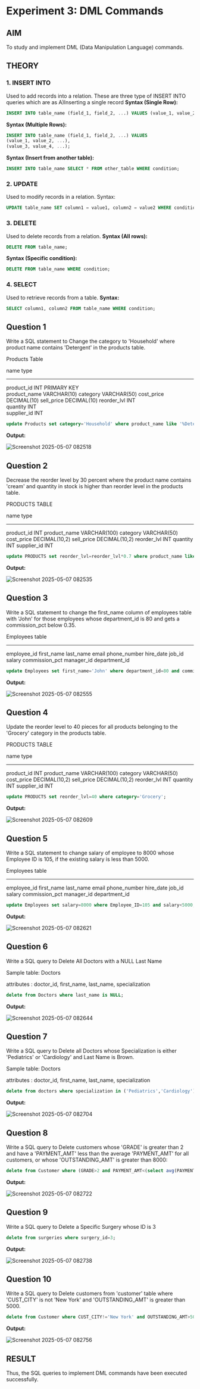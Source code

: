 # Experiment 3: DML Commands

## AIM
To study and implement DML (Data Manipulation Language) commands.

## THEORY

### 1. INSERT INTO
Used to add records into a relation.
These are three type of INSERT INTO queries which are as
A)Inserting a single record
**Syntax (Single Row):**
```sql
INSERT INTO table_name (field_1, field_2, ...) VALUES (value_1, value_2, ...);
```
**Syntax (Multiple Rows):**
```sql
INSERT INTO table_name (field_1, field_2, ...) VALUES
(value_1, value_2, ...),
(value_3, value_4, ...);
```
**Syntax (Insert from another table):**
```sql
INSERT INTO table_name SELECT * FROM other_table WHERE condition;
```
### 2. UPDATE
Used to modify records in a relation.
Syntax:
```sql
UPDATE table_name SET column1 = value1, column2 = value2 WHERE condition;
```
### 3. DELETE
Used to delete records from a relation.
**Syntax (All rows):**
```sql
DELETE FROM table_name;
```
**Syntax (Specific condition):**
```sql
DELETE FROM table_name WHERE condition;
```
### 4. SELECT
Used to retrieve records from a table.
**Syntax:**
```sql
SELECT column1, column2 FROM table_name WHERE condition;
```
**Question 1**
--
Write a SQL statement to Change the category to 'Household' where product name contains 'Detergent' in the products table.

Products Table 

name          type       
----------    ---------- 
product_id     INT PRIMARY KEY        
product_name   VARCHAR(10) 
category       VARCHAR(50) 
cost_price     DECIMAL(10) 
sell_price     DECIMAL(10) 
reorder_lvl    INT        
quantity       INT        
supplier_id    INT 

```sql
update Products set category='Household' where product_name like '%Detergent%';
```

**Output:**

![Screenshot 2025-05-07 082518](https://github.com/user-attachments/assets/6394e0bb-750a-4664-9a75-c48c56810215)


**Question 2**
---
Decrease the reorder level by 30 percent where the product name contains 'cream' and quantity in stock is higher than reorder level in the products table.

PRODUCTS TABLE

name               type
-----------------  ---------------
product_id         INT
product_name       VARCHAR(100)
category           VARCHAR(50)
cost_price         DECIMAL(10,2)
sell_price         DECIMAL(10,2)
reorder_lvl        INT
quantity           INT
supplier_id        INT

```sql
update PRODUCTS set reorder_lvl=reorder_lvl*0.7 where product_name like '%cream%' and quantity>reorder_lvl;
```

**Output:**

![Screenshot 2025-05-07 082535](https://github.com/user-attachments/assets/89e8da6e-c8ed-453b-b008-7bd0a4ccbddb)


**Question 3**
---
Write a SQL statement to change the first_name column of employees table with 'John' for those employees whose department_id is 80 and gets a commission_pct below 0.35.

Employees table

---------------
employee_id
first_name
last_name
email
phone_number
hire_date
job_id
salary
commission_pct
manager_id
department_id

```sql
update Employees set first_name='John' where department_id=80 and commission_pct<0.35;
```

**Output:**

![Screenshot 2025-05-07 082555](https://github.com/user-attachments/assets/cce25973-9a02-4de7-bbb1-2b69962ac55c)


**Question 4**
---
Update the reorder level to 40 pieces for all products belonging to the 'Grocery' category in the products table.

PRODUCTS TABLE

name               type
-----------------  ---------------
product_id         INT
product_name       VARCHAR(100)
category           VARCHAR(50)
cost_price         DECIMAL(10,2)
sell_price         DECIMAL(10,2)
reorder_lvl        INT
quantity           INT
supplier_id        INT

```sql
update PRODUCTS set reorder_lvl=40 where category='Grocery';
```

**Output:**

![Screenshot 2025-05-07 082609](https://github.com/user-attachments/assets/14c41524-1865-4707-b28c-d7a201fea84e)


**Question 5**
---
Write a SQL statement to change salary of employee to 8000 whose Employee ID is 105, if the existing salary is less than 5000.

Employees table

---------------
employee_id
first_name
last_name
email
phone_number
hire_date
job_id
salary
commission_pct
manager_id
department_id

```sql
update Employees set salary=8000 where Employee_ID=105 and salary<5000;
```

**Output:**

![Screenshot 2025-05-07 082621](https://github.com/user-attachments/assets/91c70a21-ba96-459f-a01a-a1879306db5d)


**Question 6**
---
Write a SQL query to Delete All Doctors with a NULL Last Name

Sample table: Doctors

attributes : doctor_id, first_name, last_name, specialization

```sql
delete from Doctors where last_name is NULL;
```

**Output:**

![Screenshot 2025-05-07 082644](https://github.com/user-attachments/assets/c8dc962d-05ef-4c63-93a3-84defe5cf81b)


**Question 7**
---
Write a SQL query to Delete all Doctors whose Specialization is either 'Pediatrics' or 'Cardiology' and Last Name is Brown.

Sample table: Doctors

attributes : doctor_id, first_name, last_name, specialization

```sql
delete from doctors where specialization in ('Pediatrics','Cardiology') and last_name='Brown';
```

**Output:**

![Screenshot 2025-05-07 082704](https://github.com/user-attachments/assets/eb1e1801-6c77-4650-9899-3d456f621768)


**Question 8**
---
Write a SQL query to Delete customers whose 'GRADE' is greater than 2 and have a 'PAYMENT_AMT' less than the average 'PAYMENT_AMT' for all customers, or whose 'OUTSTANDING_AMT' is greater than 8000:

```sql
delete from Customer where (GRADE>2 and PAYMENT_AMT<(select avg(PAYMENT_AMT) from Customer)) or OUTSTANDING_AMT>8000
```

**Output:**

![Screenshot 2025-05-07 082722](https://github.com/user-attachments/assets/da799b04-6986-4ba3-b937-ceed5bbf06d3)


**Question 9**
---
Write a SQL query to Delete a Specific Surgery whose ID is 3

```sql
delete from surgeries where surgery_id=3;
```

**Output:**


![Screenshot 2025-05-07 082738](https://github.com/user-attachments/assets/50090238-1a54-4c93-b439-259edda40006)

**Question 10**
---
Write a SQL query to Delete customers from 'customer' table where 'CUST_CITY' is not 'New York' and 'OUTSTANDING_AMT' is greater than 5000.

```sql
delete from Customer where CUST_CITY!='New York' and OUTSTANDING_AMT>5000;
```

**Output:**

![Screenshot 2025-05-07 082756](https://github.com/user-attachments/assets/d23cf37b-f2b4-42b4-9e5a-e4d51e2f43e8)


## RESULT
Thus, the SQL queries to implement DML commands have been executed successfully.
